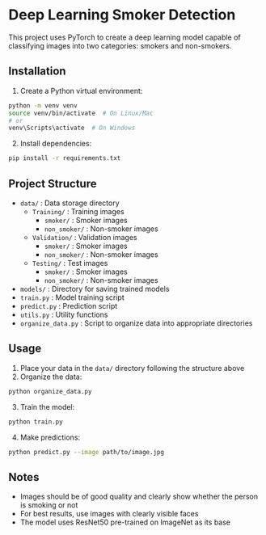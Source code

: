 # Deep Learning Smoker Detection

This project uses PyTorch to create a deep learning model capable of classifying images into two categories: smokers and non-smokers.

## Installation

1. Create a Python virtual environment:
```bash
python -m venv venv
source venv/bin/activate  # On Linux/Mac
# or
venv\Scripts\activate  # On Windows
```

2. Install dependencies:
```bash
pip install -r requirements.txt
```

## Project Structure

- `data/` : Data storage directory
  - `Training/` : Training images
    - `smoker/` : Smoker images
    - `non_smoker/` : Non-smoker images
  - `Validation/` : Validation images
    - `smoker/` : Smoker images
    - `non_smoker/` : Non-smoker images
  - `Testing/` : Test images
    - `smoker/` : Smoker images
    - `non_smoker/` : Non-smoker images
- `models/` : Directory for saving trained models
- `train.py` : Model training script
- `predict.py` : Prediction script
- `utils.py` : Utility functions
- `organize_data.py` : Script to organize data into appropriate directories

## Usage

1. Place your data in the `data/` directory following the structure above
2. Organize the data:
```bash
python organize_data.py
```
3. Train the model:
```bash
python train.py
```
4. Make predictions:
```bash
python predict.py --image path/to/image.jpg
```

## Notes

- Images should be of good quality and clearly show whether the person is smoking or not
- For best results, use images with clearly visible faces
- The model uses ResNet50 pre-trained on ImageNet as its base
